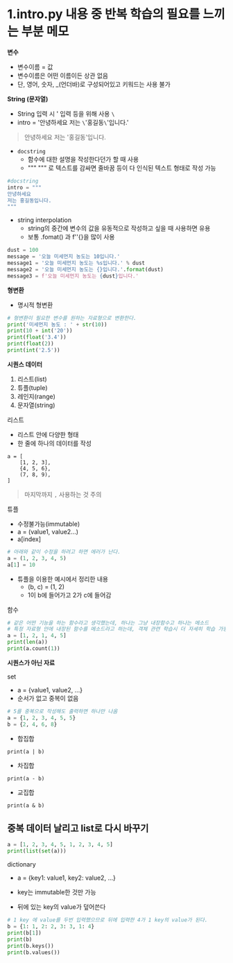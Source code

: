 # 1.intro.py 내용 중 반복 학습의 필요를 느끼는 부분 메모

**변수**
- 변수이름 = 값
- 변수이름은 어떤 이름이든 상관 없음
- 단, 영어, 숫자, _(언더바)로 구성되어있고 키워드는 사용 불가

**String (문자열)**
- String 입력 시 ' 입력 등을 위해 사용 `\`
- intro = '안녕하세요 저는 `\`'홍길동`\`'입니다.'
> 안녕하세요 저는 '홍길동'입니다.
- `docstring`
    - 함수에 대한 설명을 작성한다던가 할 때 사용
    - """  """ 로 텍스트를 감싸면 줄바꿈 등이 다 인식된 텍스트 형태로 작성 가능
```python
#docstring
intro = """
안녕하세요
저는 홍길동입니다.
"""
```

- string interpolation
    - string의 중간에 변수의 값을 유동적으로 작성하고 싶을 때 사용하면 유용
    - 보통 .fomat() 과 f''{}을 많이 사용
```python
dust = 100
message = '오늘 미세먼지 농도는 10입니다.'
message1 = '오늘 미세먼지 농도는 %s입니다.' % dust
message2 = '오늘 미세먼지 농도는 {}입니다.'.format(dust)
message3 = f'오늘 미세먼지 농도는 {dust}입니다.'
```


**형변환**
- 명시적 형변환
```python
# 형변환이 필요한 변수를 원하는 자료형으로 변환한다.
print('미세먼지 농도 : ' + str(10))
print(10 + int('20'))
print(float('3.4'))
print(float(2))
print(int('2.5'))
```

**시퀀스 데이터**

1. 리스트(list) 
2. 튜플(tuple) 
3. 레인지(range) 
4. 문자열(string)

리스트
- 리스트 안에 다양한 형태
- 한 줄에 하나의 데이터를 작성
```
a = [
    [1, 2, 3],
    {4, 5, 6},
    (7, 8, 9),
] 
```
> 마지막까지 `,` 사용하는 것 주의

튜플
- 수정불가능(immutable)
- a = (value1, value2...)
- a[index]
```python
# 아래와 같이 수정을 하려고 하면 에러가 난다.
a = (1, 2, 3, 4, 5)
a[1] = 10  
```
- 튜플을 이용한 예시에서 정리한 내용
    - (b, c) = (1, 2)
    - 1이 b에 들어가고 2가 c에 들어감


함수
```python
# 같은 어떤 기능을 하는 함수라고 생각했는데, 하나는 그냥 내장함수고 하나는 메소드
# 특정 자료형 안에 내장된 함수를 메소드라고 하는데, 객체 관련 학습시 더 자세히 학습 가능
a = [1, 2, 1, 4, 5]
print(len(a))
print(a.count(1))
```

**시퀀스가 아닌 자료**

set
- a = {value1, value2, ...}
- 순서가 없고 중복이 없음
```python
# 5를 중복으로 작성해도 출력하면 하나만 나옴
a = {1, 2, 3, 4, 5, 5} 
b = {2, 4, 6, 8}
```

- 합집합
```
print(a | b)
```
- 차집합
```
print(a - b)
```
- 교집합
```
print(a & b)
```

## 중복 데이터 날리고 list로 다시 바꾸기
```python
a = [1, 2, 3, 4, 5, 1, 2, 3, 4, 5]
print(list(set(a)))
```
dictionary
- a = {key1: value1, key2: value2, ...}
- key는 immutable한 것만 가능

- 뒤에 있는 key의 value가 덮어쓴다
```python
# 1 key 에 value를 두번 입력했으므로 뒤에 입력한 4가 1 key의 value가 된다.
b = {1: 1, 2: 2, 3: 3, 1: 4}
print(b[1])
print(b)
print(b.keys())
print(b.values())
```
